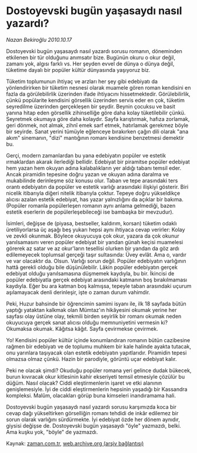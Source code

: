 # Dostoyevski bugün yaşasaydı nasıl yazardı?

*Nazan Bekiroğlu 2010.10.17*

<td class="columnist-detail">
<p>Dostoyevski bugün yaşasaydı nasıl yazardı sorusu romanın, döneminden etkilenen bir tür olduğunu anımsatır bize. Bugünün okuru o okur değil, zamanı yok, algısı farklı vs. Her şeyden evvel de dünya o dünya değil, tüketime dayalı bir popüler kültür dünyasında yaşıyoruz biz.</p>
<p>
<div id="haberMetinDiv">
<p> Tüketim toplumunun ihtiyaç ve arzları her şey gibi edebiyatı da yönlendirirken bir tüketim nesnesi olarak muamele gören roman kendisini en fazla da görülebilirlik üzerinden ifade ihtiyacını hissetmektedir. Görülebilirlik, çünkü popülarite kendisini görsellik üzerinden servis eder en çok, tüketim seyredilme üzerinden gerçekleşen bir şeydir. Beynin çocuksu ve basit yanına hitap eden görsellik zihinselliğe göre daha kolay tüketilebilir çünkü. Seyretmek okumaya göre daha kolaydır. Sayfa karıştırmak, hafıza zorlamak, geri dönmek, not almak, zihnî emek sarf etmek, hatırlamak gerekmez böyle bir seyirde. Sanat yerini tümüyle eğlenceye bırakırken çağın dili olarak "ana akım" sinemanın, "dizi" mantığının romanı kendisine benzetmesi demektir bu.
<p> Gerçi, modern zamanlardan bu yana edebiyatın popüler ve estetik ırmaklardan akarak ilerlediği bellidir. Edebiyat bir piramitse popüler edebiyat hem yazan hem okuyan adına kalabalıkların yer aldığı tabanı temsil eder. Ancak piramidin tepesine doğru yazan ve okuyan adına daralma ve mukabilinde derinleşme söz konusu olur. Taban ve tepe arasındaki ters orantı edebiyatın da popüler ve estetik varlığı arasındaki ilişkiyi gösterir. Biri nicelik itibarıyla diğeri nitelik itibarıyla çoktur. Tepeye doğru yükseldikçe alıcısı azalan estetik edebiyat, has yazar yalnızlığını da açıklar bir bakıma. (Popüler romanla popülerleşen romanın aynı anlama gelmediği, bazen estetik eserlerin de popülerleşebileceği ise bambaşka bir mevzudur).
<p> İsimleri, değişse de (piyasa, bestseller, kaldırım, korsan) tüketim odaklı üretiliyorlarsa üç aşağı beş yukarı hepsi aynı ihtiyaca cevap verirler: Kolay ve zevkli okunmak. Böylece okuyucuya çok okur, yazara da çok okunur yanılsamasını veren popüler edebiyat bir yandan günah keçisi muamelesi görerek az satar ve az okur'ların tesellisi olurken bir yandan da göz ardı edilemeyecek toplumsal gerçeği taşır sultasında: Üvey evlât. Ama o, vardır ve var olacaktır da. Olsun. Varlığı sorun değil. Popüler edebiyatın varlığının hattâ gerekli olduğu bile düşünülebilir. Lâkin popüler edebiyatın gerçek edebiyat olduğu yanılsamasına düşmemek kaydıyla, bu bir. İkincisi de popüler edebiyatla gerçek edebiyat arasındaki katmanın boş bırakılmaması kaydıyla. Eğer bu ara katman boş kalmışsa, tepeyle taban arasındaki uçurum aşılamayacak denli derinleşir, işte o zaman durum vahimdir.
<p> Peki, Huzur bahsinde bir öğrencimin samimi isyanı ile, ilk 18 sayfada bütün yaptığı yataktan kalkmak olan Mümtaz'ın hikâyesini okumak yerine her sayfası olay üstüne olay, tekmili birden seyirlik bir romanı okumak neden okuyucuya gerçek sanat alıcısı olduğu memnuniyetini vermesin ki? Okumaksa okumak. Kâğıtsa kâğıt. Sayfa çevirmekse çevirmek.
<p> Yo! Kendisini popüler kültür içinde konumlandıran romanın bütün cazibesine rağmen bir edebiyatı ve de toplumu muhkem bir kale halinde ayakta tutacak, onu yarınlara taşıyacak olan estetik edebiyatın yapıtlarıdır. Piramidin tepesi olmazsa olmaz çünkü. Hazin bir parodiyle, görüntü uçar edebiyat kalır.
<p> Peki ne olacak şimdi? Okuduğu popüler romana yeri gelince dudak bükecek, burun kıvıracak okur kitlesinin kahir ekseriyeti temsil etmesiyle çözülür bu düğüm. Nasıl olacak? Ciddi eleştirmenlerin işaret ve etki alanının genişlemesiyle. İyi de ciddi eleştirmenlerin hepsinin yaşadığı bir Kassandra kompleksi. Malûm, olacakları görüp buna kimseleri inandıramama hali.
<p> Dostoyevski bugün yaşasaydı nasıl yazardı sorusu karşımızda koca bir cevap dağı yükseltirken görselliğin romanı tehdidi de inkâr edilemez bir sorun olarak varlığını sürdürmekte. İyi edebiyat özde her dönem aynıdır, giysisi değişse de. Dostoyevski bugün yaşasaydı "öyle" yazmazdı, belki. Ama kuşku yok, "böyle" de yazmazdı.</p></p></p></p></p></p></p></div>
</p>
<a href="http://web.archive.org/web/20101223073202/mailto:/">
</a></td>

Kaynak: [zaman.com.tr](http://zaman.com.tr/yazar.do?yazino=1041118), [web.archive.org (arşiv bağlantısı)](http://web.archive.org/web/20101223073202/http://www.zaman.com.tr:80/yazar.do?yazino=1041118)
